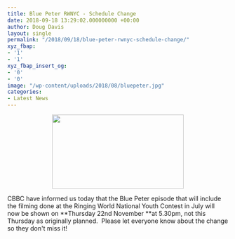 ```yaml
---
title: Blue Peter RWNYC - Schedule Change
date: 2018-09-18 13:29:02.000000000 +00:00
author: Doug Davis
layout: single
permalink: "/2018/09/18/blue-peter-rwnyc-schedule-change/"
xyz_fbap:
- '1'
- '1'
xyz_fbap_insert_og:
- '0'
- '0'
image: "/wp-content/uploads/2018/08/bluepeter.jpg"
categories:
- Latest News
---
```

<p style="text-align: center;">
  <a href="https://cccbr.org.uk/wp-content/uploads/2018/08/blue-peter-logo-2015.png"><img loading="lazy" class="alignnone wp-image-14161 size-medium" src="https://cccbr.org.uk/wp-content/uploads/2018/08/blue-peter-logo-2015-300x169.png" alt="" width="300" height="169" srcset="https://cccbr.org.uk/wp-content/uploads/2018/08/blue-peter-logo-2015-300x169.png 300w, https://cccbr.org.uk/wp-content/uploads/2018/08/blue-peter-logo-2015.png 320w" sizes="(max-width: 300px) 100vw, 300px" /></a>
</p>

CBBC have informed us today that the Blue Peter episode that will include the filming done at the Ringing World National Youth Contest in July will now be shown on **Thursday 22nd November **at 5.30pm, not this Thursday as originally planned.  Please let everyone know about the change so they don&apos;t miss it!
